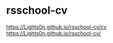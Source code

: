# rsschool-cv  
https://Lights0n.github.io/rsschool-cv/cv  
https://Lights0n.github.io/rsschool-cv/
